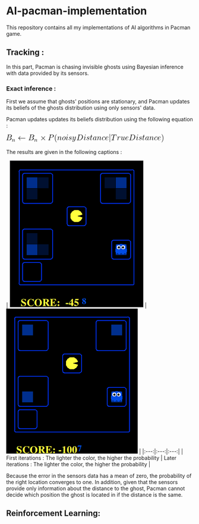 # AI-pacman-implementation
This repository contains all my implementations of AI algorithms in Pacman game.

## Tracking :
In this part, Pacman is chasing invisible ghosts using Bayesian inference with data provided by its sensors.
### Exact inference :
First we assume that ghosts' positions are stationary, and Pacman updates its beliefs of the ghosts distribution using only sensors' data.

Pacman updates updates its beliefs distribution using the following equation :

![Exactinference](/img/tracking/exactinferenceupdate.png)

The results are given in the following captions :

| ![Firstiter](/img/tracking/1.png) | ![Lateriter](/img/tracking/2.png) |
|:---:|:---:|:---:|
| First iterations : The lighter the color, the higher the probability | Later iterations : The lighter the color, the higher the probability |

Because the error in the sensors data has a mean of zero, the probability of the right location converges to one.
In addition, given that the sensors provide only information about the distance to the ghost, Pacman cannot decide which position the ghost is located in if the distance is the same.






## Reinforcement Learning:
